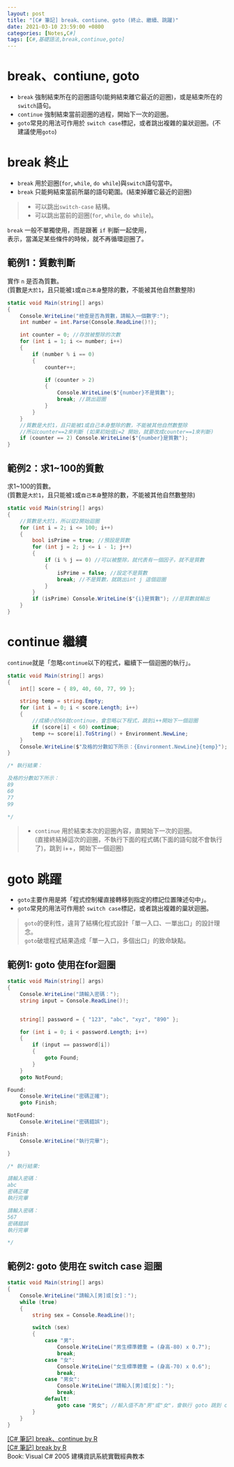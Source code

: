 ```yaml
---
layout: post
title: "[C# 筆記] break、contiune、goto (終止、繼續、跳躍)"
date: 2021-03-10 23:59:00 +0800
categories: [Notes,C#]
tags: [C#,基礎語法,break,continue,goto]
---
```


# break、contiune, goto

- `break` 強制結束所在的迴圈語句(能夠結束離它最近的迴圈)，或是結束所在的`switch`語句。
- `continue` 強制結束當前迴圈的過程，開始下一次的迴圈。
- `goto`常見的用法可作用於 `switch case`標記，或者跳出複雜的巢狀迴圈。(不建議使用`goto`)


# break 終止

- `break` 用於迴圈(`for`, `while`, `do while`)與`switch`語句當中。
- `break` 只能夠結束當前所屬的語句範圍。(結束掉離它最近的迴圈)


> - 可以跳出`switch-case` 結構。
> - 可以跳出當前的迴圈(`for`, `while`, `do while`)。


`break` 一般不單獨使用，而是跟著 `if` 判斷一起使用，        
表示，當滿足某些條件的時候，就不再循環迴圈了。


## 範例1：質數判斷

實作 `n` 是否為質數。     
(質數是`大於1`，且只能被`1`或`自己本身`整除的數，不能被其他自然數整除)

```c#
static void Main(string[] args)
{
    Console.WriteLine("檢查是否為質數，請輸入一個數字:");
    int number = int.Parse(Console.ReadLine()!);

    int counter = 0; //存放被整除的次數
    for (int i = 1; i <= number; i++)
    {
        if (number % i == 0)
        {
            counter++;

            if (counter > 2)
            {
                Console.WriteLine($"{number}不是質數");
                break; //跳出迴圈
            }
        }
    }
    //質數是大於1，且只能被1或自己本身整除的數，不能被其他自然數整除
    //所以counter==2來判斷 (如果初始值i=2 開始，就要改成counter==1來判斷)
    if (counter == 2) Console.WriteLine($"{number}是質數");
}
```


## 範例2：求1~100的質數

求1~100的質數。     
(質數是`大於1`，且只能被`1`或`自己本身`整除的數，不能被其他自然數整除)

```c#
static void Main(string[] args)
{
    //質數是大於1，所以從2開始迴圈
    for (int i = 2; i <= 100; i++)
    {
        bool isPrime = true; //預設是質數
        for (int j = 2; j <= i - 1; j++)
        {
            if (i % j == 0) //可以被整除，就代表有一個因子，就不是質數
            {
                isPrime = false; //設定不是質數
                break; //不是質數，就跳出int j 這個迴圈
            }
        }
        if (isPrime) Console.WriteLine($"{i}是質數"); //是質數就輸出
    }
}
```

# continue 繼續

`continue`就是「忽略`continue`以下的程式，繼續下一個迴圈的執行」。

```c#
static void Main(string[] args)
{
    int[] score = { 89, 40, 60, 77, 99 };

    string temp = string.Empty;
    for (int i = 0; i < score.Length; i++)
    {
        //成績小於60就continue，會忽略以下程式，跳到i++開始下一個迴圈
        if (score[i] < 60) continue; 
        temp += score[i].ToString() + Environment.NewLine;
    }
    Console.WriteLine($"及格的分數如下所示：{Environment.NewLine}{temp}");
}

/* 執行結果：

及格的分數如下所示：
89
60
77
99

*/
```

> - `continue` 用於結束本次的迴圈內容，直開始下一次的迴圈。       
> (直接終結掉這次的迴圈，不執行下面的程式碼(下面的語句就不會執行了)，跳到 i++，開始下一個迴圈)


# goto 跳躍

- `goto`主要作用是將「程式控制權直接轉移到指定的標記位置陳述句中」。
- `goto`常見的用法可作用於 `switch case`標記，或者跳出複雜的巢狀迴圈。

> `goto`的便利性，違背了結構化程式設計「單一入口、一單出口」的設計理念。        
> `goto`破壞程式結果造成「單一入口，多個出口」的致命缺點。


## 範例1: goto 使用在for迴圈

```c#
static void Main(string[] args)
{
    Console.WriteLine("請輸入密碼：");
    string input = Console.ReadLine()!;


    string[] password = { "123", "abc", "xyz", "890" };

    for (int i = 0; i < password.Length; i++)
    {
        if (input == password[i])
        {
            goto Found;
        }
    }
    goto NotFound;

Found:
    Console.WriteLine("密碼正確");
    goto Finish;

NotFound:
    Console.WriteLine("密碼錯誤");

Finish:
    Console.WriteLine("執行完畢");

}

/* 執行結果:

請輸入密碼：
abc
密碼正確
執行完畢

請輸入密碼：
567
密碼錯誤
執行完畢

*/
```

## 範例2: goto 使用在 switch case 迴圈

```c#
static void Main(string[] args)
{
    Console.WriteLine("請輸入[男]或[女]：");
    while (true)
    {
        string sex = Console.ReadLine()!;

        switch (sex)
        {
            case "男":
                Console.WriteLine("男生標準體重 = (身高-80) x 0.7");
                break;
            case "女":
                Console.WriteLine("女生標準體重 = (身高-70) x 0.6");
                break;
            case "男女":
                Console.WriteLine("請輸入[男]或[女]：");
                break;
            default:
                goto case "男女"; //輸入值不為"男"或"女"，會執行 goto 跳到 case "男女" 去執行
        }
    }
}
```


[[C# 筆記] break、continue by R](https://riivalin.github.io/posts/2021/01/break-continue/)      
[[C# 筆記] break by R](https://riivalin.github.io/posts/2011/01/break/)          
Book: Visual C# 2005 建構資訊系統實戰經典教本